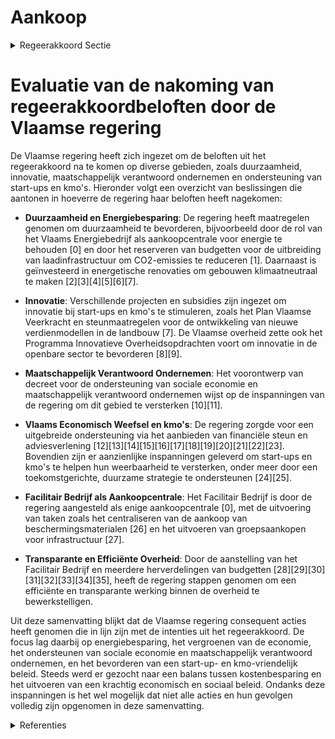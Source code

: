 # Aankoop

<details>
        <summary>Regeerakkoord Sectie </summary>
        <p>3.2.4 Aankoop De Vlaamse overheid gebruikt maximaal haar koopkracht om innovatie en duur-zaamheid te stimuleren, efficiëntiewinsten te boeken en maatschappelijk verantwoord ondernemen te belonen. Hierbij wordt een ‘start-ups en kmo-vriendelijk beleid’ nage-streefd, zodat we ons Vlaams economisch weefsel versterken. Het Facilitair Bedrijf wordt aangeduid als enige aankoopcentrale voor courante ondersteunende goederen en diensten. </p>
        </details> 

# Evaluatie van de nakoming van regeerakkoordbeloften door de Vlaamse regering

De Vlaamse regering heeft zich ingezet om de beloften uit het regeerakkoord na te komen op diverse gebieden, zoals duurzaamheid, innovatie, maatschappelijk verantwoord ondernemen en ondersteuning van start-ups en kmo's. Hieronder volgt een overzicht van beslissingen die aantonen in hoeverre de regering haar beloften heeft nagekomen:

- **Duurzaamheid en Energiebesparing**: De regering heeft maatregelen genomen om duurzaamheid te bevorderen, bijvoorbeeld door de rol van het Vlaams Energiebedrijf als aankoopcentrale voor energie te behouden \[0\] en door het reserveren van budgetten voor de uitbreiding van laadinfrastructuur om CO2-emissies te reduceren \[1\]. Daarnaast is geïnvesteerd in energetische renovaties om gebouwen klimaatneutraal te maken \[2\]\[3\]\[4\]\[5\]\[6\]\[7\].

- **Innovatie**: Verschillende projecten en subsidies zijn ingezet om innovatie bij start-ups en kmo's te stimuleren, zoals het Plan Vlaamse Veerkracht en steunmaatregelen voor de ontwikkeling van nieuwe verdienmodellen in de landbouw \[7\]. De Vlaamse overheid zette ook het Programma Innovatieve Overheidsopdrachten voort om innovatie in de openbare sector te bevorderen \[8\]\[9\].

- **Maatschappelijk Verantwoord Ondernemen**: Het voorontwerp van decreet voor de ondersteuning van sociale economie en maatschappelijk verantwoord ondernemen wijst op de inspanningen van de regering om dit gebied te versterken \[10\]\[11\].

- **Vlaams Economisch Weefsel en kmo's**: De regering zorgde voor een uitgebreide ondersteuning via het aanbieden van financiële steun en adviesverlening \[12\]\[13\]\[14\]\[15\]\[16\]\[17\]\[18\]\[19\]\[20\]\[21\]\[22\]\[23\]. Bovendien zijn er aanzienlijke inspanningen geleverd om start-ups en kmo's te helpen hun weerbaarheid te versterken, onder meer door een toekomstgerichte, duurzame strategie te ondersteunen \[24\]\[25\].

- **Facilitair Bedrijf als Aankoopcentrale**: Het Facilitair Bedrijf is door de regering aangesteld als enige aankoopcentrale \[0\], met de uitvoering van taken zoals het centraliseren van de aankoop van beschermingsmaterialen \[26\] en het uitvoeren van groepsaankopen voor infrastructuur \[27\].

- **Transparante en Efficiënte Overheid**: Door de aanstelling van het Facilitair Bedrijf en meerdere herverdelingen van budgetten \[28\]\[29\]\[30\]\[31\]\[32\]\[33\]\[34\]\[35\], heeft de regering stappen genomen om een efficiënte en transparante werking binnen de overheid te bewerkstelligen.

Uit deze samenvatting blijkt dat de Vlaamse regering consequent acties heeft genomen die in lijn zijn met de intenties uit het regeerakkoord. De focus lag daarbij op energiebesparing, het vergroenen van de economie, het ondersteunen van sociale economie en maatschappelijk verantwoord ondernemen, en het bevorderen van een start-up- en kmo-vriendelijk beleid. Steeds werd er gezocht naar een balans tussen kostenbesparing en het uitvoeren van een krachtig economisch en sociaal beleid. Ondanks deze inspanningen is het wel mogelijk dat niet alle acties en hun gevolgen volledig zijn opgenomen in deze samenvatting.

<details>
        <summary> Referenties</summary>
        
**[\[0\]](https://beslissingenvlaamseregering.vlaanderen.be/?search=Het%20Facilitair%20Bedrijf%20als%20enige%20aankoopcentrale%20van%20de%20Vlaamse%20overheid&dateOption=select&startDate=2020-10-02T08%3A00%3A00Z&endDate=2020-10-02T08%3A00%3A00Z)** : **(2020-10-02)** Het Facilitair Bedrijf als enige aankoopcentrale van de Vlaamse overheid 

**[\[1\]](https://beslissingenvlaamseregering.vlaanderen.be/?search=Reservering%20budget%20cofinanciering%20laadinfrastructuur%20Vlaamse%20overheid&dateOption=select&startDate=2021-07-09T08%3A00%3A00Z&endDate=2021-07-09T08%3A00%3A00Z)** : **(2021-07-09)** Reservering budget cofinanciering laadinfrastructuur Vlaamse overheid 

**[\[2\]](https://beslissingenvlaamseregering.vlaanderen.be/?search=Vlaams%20Klimaatfonds%202021%3A%20cofinanciering%20Klimaat%20Actieplan%20Gebouwen&dateOption=select&startDate=2022-12-23T09%3A00%3A00Z&endDate=2022-12-23T09%3A00%3A00Z)** : **(2022-12-23)** Vlaams Klimaatfonds 2021: cofinanciering Klimaat Actieplan Gebouwen 

**[\[3\]](https://beslissingenvlaamseregering.vlaanderen.be/?search=Aanpak%20besteding%20middelen%20Vlaams%20Klimaatfonds%20%28VKF%29%20voor%20verderzetting%20onderbouwde%20aanpak%20energiebesparing%20gebouwenpark%20VDAB&dateOption=select&startDate=2023-12-22T09%3A00%3A00Z&endDate=2023-12-22T09%3A00%3A00Z)** : **(2023-12-22)** Aanpak besteding middelen Vlaams Klimaatfonds (VKF) voor verderzetting onderbouwde aanpak energiebesparing gebouwenpark VDAB 

**[\[4\]](https://beslissingenvlaamseregering.vlaanderen.be/?search=Plan%20Vlaamse%20Veerkracht%3A%20100%20miljoen%20euro%20voor%20versnellen%20infrastructuurinvesteringen%20Vlaamse%20cultuursector&dateOption=select&startDate=2021-04-23T08%3A00%3A00Z&endDate=2021-04-23T08%3A00%3A00Z)** : **(2021-04-23)** Plan Vlaamse Veerkracht: 100 miljoen euro voor versnellen infrastructuurinvesteringen Vlaamse cultuursector 

**[\[5\]](https://beslissingenvlaamseregering.vlaanderen.be/?search=Besteding%20middelen%20Vlaams%20Klimaatfonds%20%28VKF%29%20voor%20verderzetting%20onderbouwde%20aanpak%20energiebesparing%20gebouwenpark%20in%20de%20sector%20Welzijn%2C%20Volksgezondheid%20en%20Gezin&dateOption=select&startDate=2021-07-02T08%3A00%3A00Z&endDate=2021-07-02T08%3A00%3A00Z)** : **(2021-07-02)** Besteding middelen Vlaams Klimaatfonds (VKF) voor verderzetting onderbouwde aanpak energiebesparing gebouwenpark in de sector Welzijn, Volksgezondheid en Gezin 

**[\[6\]](https://beslissingenvlaamseregering.vlaanderen.be/?search=Besteding%20van%20de%20middelen%20van%20het%20Vlaams%20Klimaatfonds%20%28VKF%29%20voor%20de%20cofinanciering%20van%20de%20Ecologiepremie%20Plus%20in%202021&dateOption=select&startDate=2022-09-23T08%3A00%3A00Z&endDate=2022-09-23T08%3A00%3A00Z)** : **(2022-09-23)** Besteding van de middelen van het Vlaams Klimaatfonds (VKF) voor de cofinanciering van de Ecologiepremie Plus in 2021 

**[\[7\]](https://beslissingenvlaamseregering.vlaanderen.be/?search=Plan%20Vlaamse%20Veerkracht%3A%20subsidies%20duurzaam%20watergebruik%20en%20overheidsopdracht%20studie%20naar%20%E2%80%98Groenblauwe%20business%20modellen%20voor%20landbouwers%E2%80%99&dateOption=select&startDate=2022-12-09T09%3A00%3A00Z&endDate=2022-12-09T09%3A00%3A00Z)** : **(2022-12-09)** Plan Vlaamse Veerkracht: subsidies duurzaam watergebruik en overheidsopdracht studie naar ‘Groenblauwe business modellen voor landbouwers’ 

**[\[8\]](https://beslissingenvlaamseregering.vlaanderen.be/?search=Regeling%20cofinanciering%20Programma%20Innovatieve%20Overheidsopdrachten%20%28PIO%29&dateOption=select&startDate=2023-12-08T09%3A00%3A00Z&endDate=2023-12-08T09%3A00%3A00Z)** : **(2023-12-08)** Regeling cofinanciering Programma Innovatieve Overheidsopdrachten (PIO) 

**[\[9\]](https://beslissingenvlaamseregering.vlaanderen.be/?search=Plan%20Vlaamse%20Veerkracht%3A%20Culturele%20investeringssubsidies&dateOption=select&startDate=2022-11-10T07%3A00%3A00Z&endDate=2022-11-10T07%3A00%3A00Z)** : **(2022-11-10)** Plan Vlaamse Veerkracht: Culturele investeringssubsidies 

**[\[10\]](https://beslissingenvlaamseregering.vlaanderen.be/?search=Voorontwerp%20van%20decreet%20over%20de%20ondersteuning%20van%20sociale%20economie%20en%20maatschappelijk%20verantwoord%20ondernemen&dateOption=select&startDate=2023-07-07T09%3A00%3A00Z&endDate=2023-07-07T09%3A00%3A00Z)** : **(2023-07-07)** Voorontwerp van decreet over de ondersteuning van sociale economie en maatschappelijk verantwoord ondernemen 

**[\[11\]](https://beslissingenvlaamseregering.vlaanderen.be/?search=Voorontwerp%20van%20decreet%20over%20de%20ondersteuning%20van%20sociale%20economie%20en%20maatschappelijk%20verantwoord%20ondernemen&dateOption=select&startDate=2023-10-20T08%3A00%3A00Z&endDate=2023-10-20T08%3A00%3A00Z)** : **(2023-10-20)** Voorontwerp van decreet over de ondersteuning van sociale economie en maatschappelijk verantwoord ondernemen 

**[\[12\]](https://beslissingenvlaamseregering.vlaanderen.be/?search=Plan%20Vlaamse%20Veerkracht%3A%20dossiernummer%2016&dateOption=select&startDate=2021-05-28T08%3A00%3A00Z&endDate=2021-05-28T08%3A00%3A00Z)** : **(2021-05-28)** Plan Vlaamse Veerkracht: dossiernummer 16 

**[\[13\]](https://beslissingenvlaamseregering.vlaanderen.be/?search=Wijzigingsbesluit%20kmo-portefeuille%3A%20invoering%20van%20thema%E2%80%99s%20en%20een%20kwaliteitskamer&dateOption=select&startDate=2022-11-25T11%3A00%3A00Z&endDate=2022-11-25T11%3A00%3A00Z)** : **(2022-11-25)** Wijzigingsbesluit kmo-portefeuille: invoering van thema’s en een kwaliteitskamer 

**[\[14\]](https://beslissingenvlaamseregering.vlaanderen.be/?search=Wijzigingsbesluit%20kmo-portefeuille%3A%20invoering%20van%20thema%E2%80%99s%20en%20een%20kwaliteitskamer&dateOption=select&startDate=2022-07-15T08%3A00%3A00Z&endDate=2022-07-15T08%3A00%3A00Z)** : **(2022-07-15)** Wijzigingsbesluit kmo-portefeuille: invoering van thema’s en een kwaliteitskamer 

**[\[15\]](https://beslissingenvlaamseregering.vlaanderen.be/?search=Aanpassing%20steunreglementering%20Agentschap%20Innoveren%20en%20Ondernemen%20%28VLAIO%29&dateOption=select&startDate=2021-01-08T09%3A00%3A00Z&endDate=2021-01-08T09%3A00%3A00Z)** : **(2021-01-08)** Aanpassing steunreglementering Agentschap Innoveren en Ondernemen (VLAIO) 

**[\[16\]](https://beslissingenvlaamseregering.vlaanderen.be/?search=Steun%20voor%20investeringen%20voor%20duurzame%20verwerking%20en%20afzet%20van%20landbouwproducten&dateOption=select&startDate=2023-07-14T08%3A00%3A00Z&endDate=2023-07-14T08%3A00%3A00Z)** : **(2023-07-14)** Steun voor investeringen voor duurzame verwerking en afzet van landbouwproducten 

**[\[17\]](https://beslissingenvlaamseregering.vlaanderen.be/?search=Oproep%202023%20%E2%80%9CDigitale%20transformatieprojecten%20voor%20maatwerkbedrijven&dateOption=select&startDate=2023-11-17T09%3A00%3A00Z&endDate=2023-11-17T09%3A00%3A00Z)** : **(2023-11-17)** Oproep 2023 “Digitale transformatieprojecten voor maatwerkbedrijven 

**[\[18\]](https://beslissingenvlaamseregering.vlaanderen.be/?search=Uitgesloten%20diensten%20voor%20de%20kmo-portefeuille&dateOption=select&startDate=2022-02-11T09%3A00%3A00Z&endDate=2022-02-11T09%3A00%3A00Z)** : **(2022-02-11)** Uitgesloten diensten voor de kmo-portefeuille 

**[\[19\]](https://beslissingenvlaamseregering.vlaanderen.be/?search=Plan%20Vlaamse%20Veerkracht%3A%20Steun%20aan%20ondernemingen%20om%20materiaalkringlopen%20te%20sluiten%20in%20kader%20van%20tweede%20oproep%20%27Recyclagehub%27&dateOption=select&startDate=2022-11-25T11%3A00%3A00Z&endDate=2022-11-25T11%3A00%3A00Z)** : **(2022-11-25)** Plan Vlaamse Veerkracht: Steun aan ondernemingen om materiaalkringlopen te sluiten in kader van tweede oproep 'Recyclagehub' 

**[\[20\]](https://beslissingenvlaamseregering.vlaanderen.be/?search=Plan%20Vlaamse%20Veerkracht%3A%20Investeringsimpuls%20in%20O%26O%26I-infrastructuur%20%28Onderzoek%2C%20ontwikkeling%20en%20innovatie%29%20in%20Vlaanderen&dateOption=select&startDate=2021-07-09T08%3A00%3A00Z&endDate=2021-07-09T08%3A00%3A00Z)** : **(2021-07-09)** Plan Vlaamse Veerkracht: Investeringsimpuls in O&O&I-infrastructuur (Onderzoek, ontwikkeling en innovatie) in Vlaanderen 

**[\[21\]](https://beslissingenvlaamseregering.vlaanderen.be/?search=Plan%20Vlaamse%20Veerkracht%3A%20Besteding%20middelen%20Vlaams%20Klimaatfonds%20voor%20energetische%20renovatie%20gebouwen%20publieke%20sector&dateOption=select&startDate=2022-11-10T07%3A00%3A00Z&endDate=2022-11-10T07%3A00%3A00Z)** : **(2022-11-10)** Plan Vlaamse Veerkracht: Besteding middelen Vlaams Klimaatfonds voor energetische renovatie gebouwen publieke sector 

**[\[22\]](https://beslissingenvlaamseregering.vlaanderen.be/?search=Terugbetaalbare%20voorschotten%20als%20modaliteit%20voor%20innovatie-%20en%20economische%20ondersteuning%3A%20aanpassing%20steunbesluiten%20VLAIO&dateOption=select&startDate=2021-04-30T08%3A00%3A00Z&endDate=2021-04-30T08%3A00%3A00Z)** : **(2021-04-30)** Terugbetaalbare voorschotten als modaliteit voor innovatie- en economische ondersteuning: aanpassing steunbesluiten VLAIO 

**[\[23\]](https://beslissingenvlaamseregering.vlaanderen.be/?search=Steun%20voor%20investeringen%20voor%20duurzame%20verwerking%20en%20afzet%20van%20landbouwproducten&dateOption=select&startDate=2023-10-06T08%3A00%3A00Z&endDate=2023-10-06T08%3A00%3A00Z)** : **(2023-10-06)** Steun voor investeringen voor duurzame verwerking en afzet van landbouwproducten 

**[\[24\]](https://beslissingenvlaamseregering.vlaanderen.be/?search=Steun%20voor%20opstart%20van%20of%20omschakeling%20naar%20een%20toekomstgerichte%20duurzame%20ondernemingsstrategie%20op%20een%20landbouwbedrijf&dateOption=select&startDate=2023-10-06T08%3A00%3A00Z&endDate=2023-10-06T08%3A00%3A00Z)** : **(2023-10-06)** Steun voor opstart van of omschakeling naar een toekomstgerichte duurzame ondernemingsstrategie op een landbouwbedrijf 

**[\[25\]](https://beslissingenvlaamseregering.vlaanderen.be/?search=Steun%20voor%20opstart%20van%20of%20omschakeling%20naar%20een%20toekomstgerichte%20duurzame%20ondernemingsstrategie%20op%20een%20landbouwbedrijf&dateOption=select&startDate=2023-07-14T08%3A00%3A00Z&endDate=2023-07-14T08%3A00%3A00Z)** : **(2023-07-14)** Steun voor opstart van of omschakeling naar een toekomstgerichte duurzame ondernemingsstrategie op een landbouwbedrijf 

**[\[26\]](https://beslissingenvlaamseregering.vlaanderen.be/?search=Aankoop%20en%20levering%20beschermingsmateriaal%20WVG-voorzieningen%20na%2031%20december%202020&dateOption=select&startDate=2020-12-11T09%3A00%3A00Z&endDate=2020-12-11T09%3A00%3A00Z)** : **(2020-12-11)** Aankoop en levering beschermingsmateriaal WVG-voorzieningen na 31 december 2020 

**[\[27\]](https://beslissingenvlaamseregering.vlaanderen.be/?search=Raamovereenkomsten%20Sport%20Vlaanderen%3A%20bouw%20van%20kunstgrasvelden&dateOption=select&startDate=2020-07-17T08%3A00%3A00Z&endDate=2020-07-17T08%3A00%3A00Z)** : **(2020-07-17)** Raamovereenkomsten Sport Vlaanderen: bouw van kunstgrasvelden 

**[\[28\]](https://beslissingenvlaamseregering.vlaanderen.be/?search=Vlaams%20administratief%20centrum%20%28mini-VAC%29%20Turnhout&dateOption=select&startDate=2022-12-02T09%3A00%3A00Z&endDate=2022-12-02T09%3A00%3A00Z)** : **(2022-12-02)** Vlaams administratief centrum (mini-VAC) Turnhout 

**[\[29\]](https://beslissingenvlaamseregering.vlaanderen.be/?search=Selectieleidraad%20voor%20ontwerpen%2C%20bouwen%20en%20ter%20beschikking%20stellen%20%28huur%29%20van%20een%20%E2%80%98Gebouw%E2%80%99%20voor%20de%20Vlaamse%20overheid%20in%20Antwerpen&dateOption=select&startDate=2020-02-14T09%3A00%3A00Z&endDate=2020-02-14T09%3A00%3A00Z)** : **(2020-02-14)** Selectieleidraad voor ontwerpen, bouwen en ter beschikking stellen (huur) van een ‘Gebouw’ voor de Vlaamse overheid in Antwerpen 

**[\[30\]](https://beslissingenvlaamseregering.vlaanderen.be/?search=Herverdeling%20provisioneel%20krediet%20VIA-5&dateOption=select&startDate=2022-12-16T09%3A00%3A00Z&endDate=2022-12-16T09%3A00%3A00Z)** : **(2022-12-16)** Herverdeling provisioneel krediet VIA-5 

**[\[31\]](https://beslissingenvlaamseregering.vlaanderen.be/?search=Plan%20Vlaamse%20Veerkracht%3A%201%2C2%20miljoen%20euro%20steun%20aan%20het%20initiatief%20om%20bedrijven%20te%20verenigen%20in%20het%20kader%20van%20Slimme%20Regio%20Vlaanderen&dateOption=select&startDate=2021-07-09T08%3A00%3A00Z&endDate=2021-07-09T08%3A00%3A00Z)** : **(2021-07-09)** Plan Vlaamse Veerkracht: 1,2 miljoen euro steun aan het initiatief om bedrijven te verenigen in het kader van Slimme Regio Vlaanderen 

**[\[32\]](https://beslissingenvlaamseregering.vlaanderen.be/?search=Convenant%20Flanders%20Make%202023-2027&dateOption=select&startDate=2023-12-08T09%3A00%3A00Z&endDate=2023-12-08T09%3A00%3A00Z)** : **(2023-12-08)** Convenant Flanders Make 2023-2027 

**[\[33\]](https://beslissingenvlaamseregering.vlaanderen.be/?search=Aanpak%20besteding%20middelen%20Vlaams%20Klimaatfonds%20voor%20verderzetting%20onderbouwde%20aanpak%20energiebesparing%20gebouwenpark%20VDAB&dateOption=select&startDate=2021-12-03T09%3A00%3A00Z&endDate=2021-12-03T09%3A00%3A00Z)** : **(2021-12-03)** Aanpak besteding middelen Vlaams Klimaatfonds voor verderzetting onderbouwde aanpak energiebesparing gebouwenpark VDAB 

**[\[34\]](https://beslissingenvlaamseregering.vlaanderen.be/?search=Vernieuwd%20werkingskader%20Dienstencentrum%20Boekhouding%20bij%20de%20Vlaamse%20overheid&dateOption=select&startDate=2020-10-30T09%3A00%3A00Z&endDate=2020-10-30T09%3A00%3A00Z)** : **(2020-10-30)** Vernieuwd werkingskader Dienstencentrum Boekhouding bij de Vlaamse overheid 

**[\[35\]](https://beslissingenvlaamseregering.vlaanderen.be/?search=VIA%206%3A%20maatregelen%20koopkracht%20publieke%20sector%20kinderopvang%20en%20buitenschoolse%20opvang&dateOption=select&startDate=2022-02-04T09%3A00%3A00Z&endDate=2022-02-04T09%3A00%3A00Z)** : **(2022-02-04)** VIA 6: maatregelen koopkracht publieke sector kinderopvang en buitenschoolse opvang 
        </details> 

